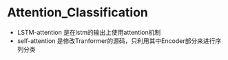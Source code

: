 # Attention_Classification
* LSTM-attention 是在lstm的输出上使用attention机制
* self-attention 是修改Tranformer的源码，只利用其中Encoder部分来进行序列分类
